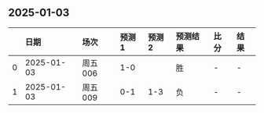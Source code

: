 

## 2025-01-03

|    | 日期       | 场次    | 预测1   | 预测2   | 预测结果   | 比分   | 结果   |
|---:|:-----------|:--------|:--------|:--------|:-----------|:-------|:-------|
|  0 | 2025-01-03 | 周五006 | 1-0     |         | 胜         | -      | -      |
|  1 | 2025-01-03 | 周五009 | 0-1     | 1-3     | 负         | -      | -      |


